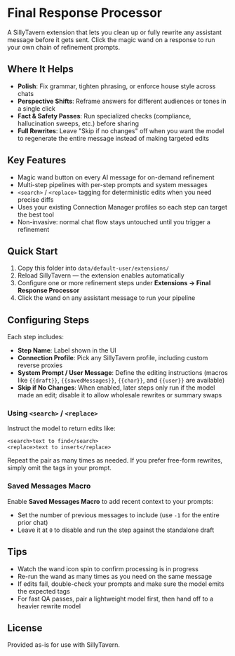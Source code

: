 # Final Response Processor

A SillyTavern extension that lets you clean up or fully rewrite any assistant message before it gets sent. Click the magic wand on a response to run your own chain of refinement prompts.

## Where It Helps

- **Polish**: Fix grammar, tighten phrasing, or enforce house style across chats
- **Perspective Shifts**: Reframe answers for different audiences or tones in a single click
- **Fact & Safety Passes**: Run specialized checks (compliance, hallucination sweeps, etc.) before sharing
- **Full Rewrites**: Leave "Skip if no changes" off when you want the model to regenerate the entire message instead of making targeted edits

## Key Features

- Magic wand button on every AI message for on-demand refinement
- Multi-step pipelines with per-step prompts and system messages
- `<search>` / `<replace>` tagging for deterministic edits when you need precise diffs
- Uses your existing Connection Manager profiles so each step can target the best tool 
- Non-invasive: normal chat flow stays untouched until you trigger a refinement

## Quick Start

1. Copy this folder into `data/default-user/extensions/`
2. Reload SillyTavern — the extension enables automatically
3. Configure one or more refinement steps under **Extensions → Final Response Processor**
4. Click the wand on any assistant message to run your pipeline

## Configuring Steps

Each step includes:
- **Step Name**: Label shown in the UI
- **Connection Profile**: Pick any SillyTavern profile, including custom reverse proxies
- **System Prompt / User Message**: Define the editing instructions (macros like `{{draft}}`, `{{savedMessages}}`, `{{char}}`, and `{{user}}` are available)
- **Skip if No Changes**: When enabled, later steps only run if the model made an edit; disable it to allow wholesale rewrites or summary swaps

### Using `<search>` / `<replace>`

Instruct the model to return edits like:
```
<search>text to find</search>
<replace>text to insert</replace>
```
Repeat the pair as many times as needed. If you prefer free-form rewrites, simply omit the tags in your prompt.

### Saved Messages Macro

Enable **Saved Messages Macro** to add recent context to your prompts:
- Set the number of previous messages to include (use `-1` for the entire prior chat)
- Leave it at `0` to disable and run the step against the standalone draft

## Tips

- Watch the wand icon spin to confirm processing is in progress
- Re-run the wand as many times as you need on the same message
- If edits fail, double-check your prompts and make sure the model emits the expected tags
- For fast QA passes, pair a lightweight model first, then hand off to a heavier rewrite model

## License

Provided as-is for use with SillyTavern.
